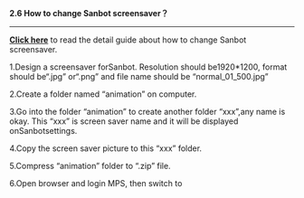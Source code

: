**2.6 How to change Sanbot screensaver？**

---

[**Click here**](https://drive.google.com/open?id=0B9FWrzZqP8DhTm43aG4yUlBlQ2c) to read the detail guide about how to change Sanbot screensaver.



1.Design a screensaver forSanbot. Resolution should be1920\*1200, format should be“.jpg” or“.png” and file name should be “normal\_01\_500.jpg”



2.Create a folder named “animation” on computer.



3.Go into the folder “animation” to create another folder “xxx”,any name is okay. This “xxx” is screen saver name and it will be displayed onSanbotsettings.



4.Copy the screen saver picture to this “xxx” folder.



5.Compress “animation” folder to “.zip” file.



6.Open browser and login MPS, then switch to 





